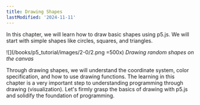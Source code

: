 ```yaml
---
title: Drawing Shapes
lastModified: '2024-11-11'
---
```


In this chapter, we will learn how to draw basic shapes using p5.js.
We will start with simple shapes like circles, squares, and triangles.

![](/books/p5_tutorial/images/2-0/2.png =500x)
_Drawing random shapes on the canvas_

Through drawing shapes, we will understand the coordinate system, color specification, and how to use drawing functions. The learning in this chapter is a very important step to understanding programming through drawing (visualization). Let's firmly grasp the basics of drawing with p5.js and solidify the foundation of programming.
